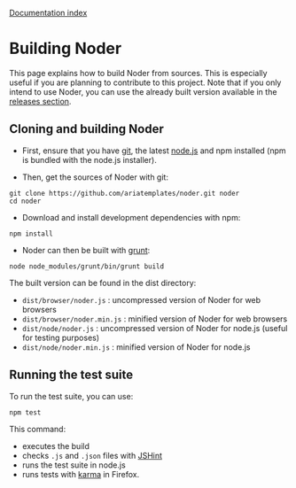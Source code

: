 [Documentation index](index.md)

# Building Noder

This page explains how to build Noder from sources. This is especially useful if you are planning to
contribute to this project. Note that if you only intend to use Noder, you can use the already
built version available in the [releases section](https://github.com/ariatemplates/noder/releases).

## Cloning and building Noder

* First, ensure that you have [git](http://git-scm.com/), the latest [node.js](http://nodejs.org) and npm installed
(npm is bundled with the node.js installer).

* Then, get the sources of Noder with git:

```
git clone https://github.com/ariatemplates/noder.git noder
cd noder
```

* Download and install development dependencies with npm:

```
npm install
```

* Noder can then be built with [grunt](http://gruntjs.com/):

```
node node_modules/grunt/bin/grunt build
```

The built version can be found in the dist directory:
 * ``dist/browser/noder.js`` : uncompressed version of Noder for web browsers
 * ``dist/browser/noder.min.js`` : minified version of Noder for web browsers
 * ``dist/node/noder.js`` : uncompressed version of Noder for node.js (useful for testing purposes)
 * ``dist/node/noder.min.js`` : minified version of Noder for node.js

## Running the test suite

To run the test suite, you can use:

```
npm test
```

This command:
* executes the build
* checks ``.js`` and ``.json`` files with [JSHint](http://www.jshint.com/)
* runs the test suite in node.js
* runs tests with [karma](http://karma-runner.github.io) in Firefox.
